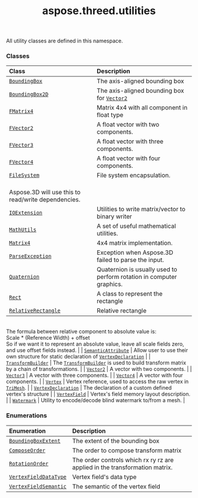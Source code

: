 ﻿---
title: aspose.threed.utilities
second_title: Aspose.3D for Python via .NET API References
description: 
type: docs
weight: 10
url: /python-net/aspose.threed.utilities/
is_root: false
---

All utility classes are defined in this namespace.

### Classes
| Class | Description |
| :- | :- |
| [`BoundingBox`](/3d/python-net/aspose.threed.utilities/boundingbox) | The axis-aligned bounding box |
| [`BoundingBox2D`](/3d/python-net/aspose.threed.utilities/boundingbox2d) | The axis-aligned bounding box for [`Vector2`](/3d/python-net/aspose.threed.utilities/vector2) |
| [`FMatrix4`](/3d/python-net/aspose.threed.utilities/fmatrix4) | Matrix 4x4 with all component in float type |
| [`FVector2`](/3d/python-net/aspose.threed.utilities/fvector2) | A float vector with two components. |
| [`FVector3`](/3d/python-net/aspose.threed.utilities/fvector3) | A float vector with three components. |
| [`FVector4`](/3d/python-net/aspose.threed.utilities/fvector4) | A float vector with four components. |
| [`FileSystem`](/3d/python-net/aspose.threed.utilities/filesystem) | File system encapsulation.<br/>Aspose.3D will use this to read/write dependencies. |
| [`IOExtension`](/3d/python-net/aspose.threed.utilities/ioextension) | Utilities to write matrix/vector to binary writer |
| [`MathUtils`](/3d/python-net/aspose.threed.utilities/mathutils) | A set of useful mathematical utilities. |
| [`Matrix4`](/3d/python-net/aspose.threed.utilities/matrix4) | 4x4 matrix implementation. |
| [`ParseException`](/3d/python-net/aspose.threed.utilities/parseexception) | Exception when Aspose.3D failed to parse the input. |
| [`Quaternion`](/3d/python-net/aspose.threed.utilities/quaternion) | Quaternion is usually used to perform rotation in computer graphics. |
| [`Rect`](/3d/python-net/aspose.threed.utilities/rect) | A class to represent the rectangle |
| [`RelativeRectangle`](/3d/python-net/aspose.threed.utilities/relativerectangle) | Relative rectangle<br/>The formula between relative component to absolute value is:<br/>Scale * (Reference Width) + offset<br/>So if we want it to represent an absolute value, leave all scale fields zero, and use offset fields instead. |
| [`SemanticAttribute`](/3d/python-net/aspose.threed.utilities/semanticattribute) | Allow user to use their own structure for static declaration of [`VertexDeclaration`](/3d/python-net/aspose.threed.utilities/vertexdeclaration) |
| [`TransformBuilder`](/3d/python-net/aspose.threed.utilities/transformbuilder) | The [`TransformBuilder`](/3d/python-net/aspose.threed.utilities/transformbuilder) is used to build transform matrix by a chain of transformations. |
| [`Vector2`](/3d/python-net/aspose.threed.utilities/vector2) | A vector with two components. |
| [`Vector3`](/3d/python-net/aspose.threed.utilities/vector3) | A vector with three components. |
| [`Vector4`](/3d/python-net/aspose.threed.utilities/vector4) | A vector with four components. |
| [`Vertex`](/3d/python-net/aspose.threed.utilities/vertex) | Vertex reference, used to access the raw vertex in [`TriMesh`](/3d/python-net/aspose.threed.entities/trimesh). |
| [`VertexDeclaration`](/3d/python-net/aspose.threed.utilities/vertexdeclaration) | The declaration of a custom defined vertex's structure |
| [`VertexField`](/3d/python-net/aspose.threed.utilities/vertexfield) | Vertex's field memory layout description. |
| [`Watermark`](/3d/python-net/aspose.threed.utilities/watermark) | Utility to encode/decode blind watermark  to/from a mesh. |


### Enumerations
| Enumeration | Description |
| :- | :- |
| [`BoundingBoxExtent`](/3d/python-net/aspose.threed.utilities/boundingboxextent) | The extent of the bounding box |
| [`ComposeOrder`](/3d/python-net/aspose.threed.utilities/composeorder) | The order to compose transform matrix |
| [`RotationOrder`](/3d/python-net/aspose.threed.utilities/rotationorder) | The order controls which rx ry rz are applied in the transformation matrix. |
| [`VertexFieldDataType`](/3d/python-net/aspose.threed.utilities/vertexfielddatatype) | Vertex field's data type |
| [`VertexFieldSemantic`](/3d/python-net/aspose.threed.utilities/vertexfieldsemantic) | The semantic of the vertex field |


